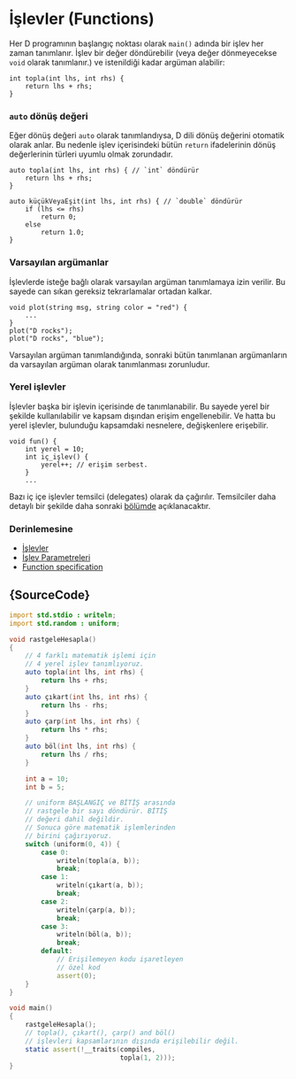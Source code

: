 # İşlevler (Functions)

Her D programının başlangıç noktası olarak `main()` adında bir işlev
her zaman tanımlanır. İşlev bir değer döndürebilir (veya değer dönmeyecekse
`void` olarak tanımlanır.) ve istenildiği kadar argüman alabilir:

    int topla(int lhs, int rhs) {
        return lhs + rhs;
    }

### `auto` dönüş değeri

Eğer dönüş değeri `auto` olarak tanımlandıysa, D dili dönüş değerini
otomatik olarak anlar. Bu nedenle işlev içerisindeki bütün
`return` ifadelerinin dönüş değerlerinin türleri uyumlu olmak zorundadır.

    auto topla(int lhs, int rhs) { // `int` döndürür
        return lhs + rhs;
    }

    auto küçükVeyaEşit(int lhs, int rhs) { // `double` döndürür
        if (lhs <= rhs)
            return 0;
        else
            return 1.0;
    }

### Varsayılan argümanlar

İşlevlerde isteğe bağlı olarak varsayılan argüman tanımlamaya izin verilir.
Bu sayede can sıkan gereksiz tekrarlamalar ortadan kalkar.

    void plot(string msg, string color = "red") {
        ...
    }
    plot("D rocks");
    plot("D rocks", "blue");

Varsayılan argüman tanımlandığında, sonraki bütün tanımlanan argümanların da
varsayılan argüman olarak tanımlanması zorunludur. 

### Yerel işlevler

İşlevler başka bir işlevin içerisinde de tanımlanabilir. Bu sayede yerel
bir şekilde kullanılabilir ve kapsam dışından erişim engellenebilir.
Ve hatta bu yerel işlevler, bulunduğu kapsamdaki nesnelere, değişkenlere erişebilir. 

    void fun() {
        int yerel = 10;
        int iç_işlev() {
            yerel++; // erişim serbest.
        }
        ...

Bazı iç içe işlevler temsilci (delegates) olarak da çağırılır. Temsilciler daha detaylı
bir şekilde daha sonraki [bölümde](basics/delegates) açıklanacaktır.

### Derinlemesine

- [İşlevler](http://ddili.org/ders/d/islevler.html)
- [İşlev Parametreleri](http://ddili.org/ders/d/islev_parametreleri.html)
- [Function specification](https://dlang.org/spec/function.html)

## {SourceCode}

```d
import std.stdio : writeln;
import std.random : uniform;

void rastgeleHesapla()
{
    // 4 farklı matematik işlemi için
    // 4 yerel işlev tanımlıyoruz.
    auto topla(int lhs, int rhs) {
        return lhs + rhs;
    }
    auto çıkart(int lhs, int rhs) {
        return lhs - rhs;
    }
    auto çarp(int lhs, int rhs) {
        return lhs * rhs;
    }
    auto böl(int lhs, int rhs) {
        return lhs / rhs;
    }

    int a = 10;
    int b = 5;

    // uniform BAŞLANGIÇ ve BİTİŞ arasında
    // rastgele bir sayı döndürür. BİTİŞ
    // değeri dahil değildir.
    // Sonuca göre matematik işlemlerinden
    // birini çağırıyoruz.
    switch (uniform(0, 4)) {
        case 0:
            writeln(topla(a, b));
            break;
        case 1:
            writeln(çıkart(a, b));
            break;
        case 2:
            writeln(çarp(a, b));
            break;
        case 3:
            writeln(böl(a, b));
            break;
        default:
            // Erişilemeyen kodu işaretleyen
            // özel kod
            assert(0);
    }
}

void main()
{
    rastgeleHesapla();
    // topla(), çıkart(), çarp() and böl()
    // işlevleri kapsamlarının dışında erişilebilir değil.
    static assert(!__traits(compiles,
                            topla(1, 2)));
}

```
